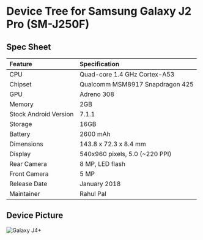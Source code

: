 # Device Tree for Samsung Galaxy J2 Pro (SM-J250F)

## Spec Sheet

| Feature                 | Specification                     |
| :---------------------- | :-------------------------------- |
| CPU                     | Quad-core 1.4 GHz Cortex-A53      |
| Chipset                 | Qualcomm MSM8917 Snapdragon 425   |
| GPU                     | Adreno 308                        |
| Memory                  | 2GB	                              |
| Stock Android Version   | 7.1.1                             |
| Storage                 | 16GB                              |
| Battery                 | 2600 mAh                          |
| Dimensions              | 143.8 x 72.3 x 8.4 mm             |
| Display                 | 540x960 pixels, 5.0 (~220 PPI)    |
| Rear Camera             | 8 MP, LED flash                   |
| Front Camera            | 5 MP                              |
| Release Date            | January 2018                      |
| Maintainer              | Rahul Pal                         |

## Device Picture

![Galaxy J4+](https://assets.gadgets360cdn.com/shop/assets/products/samsung-galaxy-j2-2018_1534942317.jpeg "Galaxy J4+")
